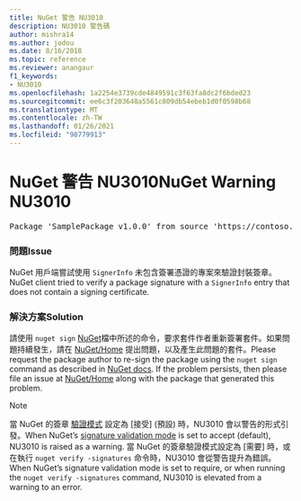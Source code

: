 ```yaml
---
title: NuGet 警告 NU3010
description: NU3010 警告碼
author: mishra14
ms.author: jodou
ms.date: 8/16/2018
ms.topic: reference
ms.reviewer: anangaur
f1_keywords:
- NU3010
ms.openlocfilehash: 1a2254e3739cde4849591c3f63fa8dc2f6bded23
ms.sourcegitcommit: ee6c3f203648a5561c809db54ebeb1d0f0598b68
ms.translationtype: MT
ms.contentlocale: zh-TW
ms.lasthandoff: 01/26/2021
ms.locfileid: "98779913"
---
```

# <a name="nuget-warning-nu3010"></a><span data-ttu-id="e5bd2-103">NuGet 警告 NU3010</span><span class="sxs-lookup"><span data-stu-id="e5bd2-103">NuGet Warning NU3010</span></span>

<pre>Package 'SamplePackage v1.0.0' from source 'https://contoso.com/index.json': The primary signature does not have a signing certificate.</pre>

### <a name="issue"></a><span data-ttu-id="e5bd2-104">問題</span><span class="sxs-lookup"><span data-stu-id="e5bd2-104">Issue</span></span>

<span data-ttu-id="e5bd2-105">NuGet 用戶端嘗試使用 `SignerInfo` 未包含簽署憑證的專案來驗證封裝簽章。</span><span class="sxs-lookup"><span data-stu-id="e5bd2-105">NuGet client tried to verify a package signature with a `SignerInfo` entry that does not contain a signing certificate.</span></span>


### <a name="solution"></a><span data-ttu-id="e5bd2-106">解決方案</span><span class="sxs-lookup"><span data-stu-id="e5bd2-106">Solution</span></span>

<span data-ttu-id="e5bd2-107">請使用 `nuget sign` [NuGet](../../create-packages/sign-a-package.md)檔中所述的命令，要求套件作者重新簽署套件。如果問題持續發生，請在 [NuGet/Home](https://github.com/NuGet/Home/issues) 提出問題，以及產生此問題的套件。</span><span class="sxs-lookup"><span data-stu-id="e5bd2-107">Please request the package author to re-sign the package using the `nuget sign` command as described in [NuGet docs](../../create-packages/sign-a-package.md). If the problem persists, then please file an issue at [NuGet/Home](https://github.com/NuGet/Home/issues) along with the package that generated this problem.</span></span>


> [!Note]
> <span data-ttu-id="e5bd2-108">當 NuGet 的簽章 [驗證模式](../../consume-packages/installing-signed-packages.md#configure-package-signature-requirements) 設定為 [接受] (預設) 時，NU3010 會以警告的形式引發。</span><span class="sxs-lookup"><span data-stu-id="e5bd2-108">When NuGet’s [signature validation mode](../../consume-packages/installing-signed-packages.md#configure-package-signature-requirements) is set to accept (default), NU3010 is raised as a warning.</span></span> <span data-ttu-id="e5bd2-109">當 NuGet 的簽章驗證模式設定為 [需要] 時，或在執行 `nuget verify -signatures` 命令時，NU3010 會從警告提升為錯誤。</span><span class="sxs-lookup"><span data-stu-id="e5bd2-109">When NuGet’s signature validation mode is set to require, or when running the `nuget verify -signatures` command, NU3010 is elevated from a warning to an error.</span></span> 
